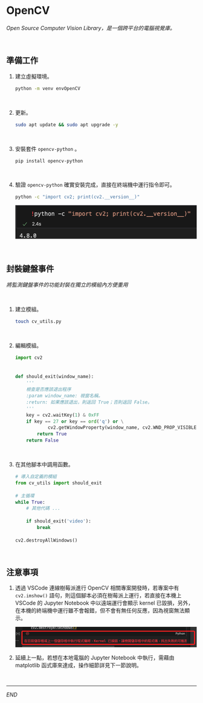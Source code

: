 # OpenCV

_Open Source Computer Vision Library，是一個跨平台的電腦視覺庫。_

<br>

## 準備工作

1. 建立虛擬環境。

    ```bash
    python -m venv envOpenCV
    ```

<br>

2. 更新。

    ```bash
    sudo apt update && sudo apt upgrade -y
    ```

<br>

3. 安裝套件 `opencv-python` 。

    ```bash
    pip install opencv-python
    ```

<br>

4. 驗證 `opencv-python` 確實安裝完成，直接在終端機中運行指令即可。

    ```bash
    python -c "import cv2; print(cv2.__version__)"
    ```

    ![](images/img_01.png)

<br>

## 封裝鍵盤事件

_將監測鍵盤事件的功能封裝在獨立的模組內方便重用_

<br>

1. 建立模組。

    ```bash
    touch cv_utils.py
    ```
<br>

2. 編輯模組。

    ```python
    import cv2


    def should_exit(window_name):
        '''
        檢查是否應該退出程序
        :param window_name: 視窗名稱。
        :return: 如果應該退出，則返回 True；否則返回 False。
        '''
        key = cv2.waitKey(1) & 0xFF
        if key == 27 or key == ord('q') or \
                cv2.getWindowProperty(window_name, cv2.WND_PROP_VISIBLE) < 1:
            return True
        return False
    
    ```

<br>

3. 在其他腳本中調用函數。

    ```python
    # 導入自定義的模組
    from cv_utils import should_exit

    # 主循環
    while True:
        # 其他代碼 ...

        if should_exit('video'):
            break

    cv2.destroyAllWindows()
    ```

<br>

## 注意事項

1. 透過 VSCode 連線樹莓派進行 OpenCV 相關專案開發時，若專案中有 `cv2.imshow()` 語句，則這個腳本必須在樹莓派上運行，若直接在本機上 VSCode 的 Jupyter Notebook 中以遠端運行會顯示 kernel 已毀損，另外，在本機的終端機中運行雖不會報錯，但不會有無任何反應，因為視窗無法顯示。
   
    ![](images/img_02.png)

2. 延續上一點，若想在本地電腦的 Jupyter Notebook 中執行，需藉由 matplotlib 函式庫來達成，操作細節詳見下一節說明。

<br>

---

_END_
